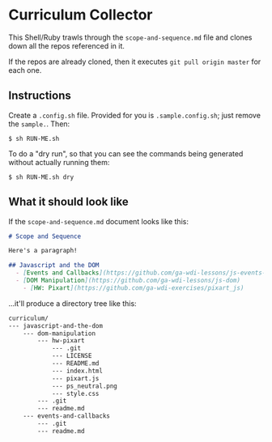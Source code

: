 # Curriculum Collector

This Shell/Ruby trawls through the `scope-and-sequence.md` file and clones down all the repos referenced in it.

If the repos are already cloned, then it executes `git pull origin master` for each one.

## Instructions

Create a `.config.sh` file. Provided for you is `.sample.config.sh`; just remove the `sample.`. Then:

```
$ sh RUN-ME.sh
```

To do a "dry run", so that you can see the commands being generated without actually running them:

```
$ sh RUN-ME.sh dry
```

## What it should look like

If the `scope-and-sequence.md` document looks like this:

```md
# Scope and Sequence

Here's a paragraph!

## Javascript and the DOM
  - [Events and Callbacks](https://github.com/ga-wdi-lessons/js-events-callbacks)
  - [DOM Manipulation](https://github.com/ga-wdi-lessons/js-dom)
    - [HW: Pixart](https://github.com/ga-wdi-exercises/pixart_js)
```

...it'll produce a directory tree like this:

```txt
curriculum/
--- javascript-and-the-dom
    --- dom-manipulation
        --- hw-pixart
            --- .git
            --- LICENSE
            --- README.md
            --- index.html
            --- pixart.js
            --- ps_neutral.png
            --- style.css
        --- .git
        --- readme.md
    --- events-and-callbacks
        --- .git
        --- readme.md
```
